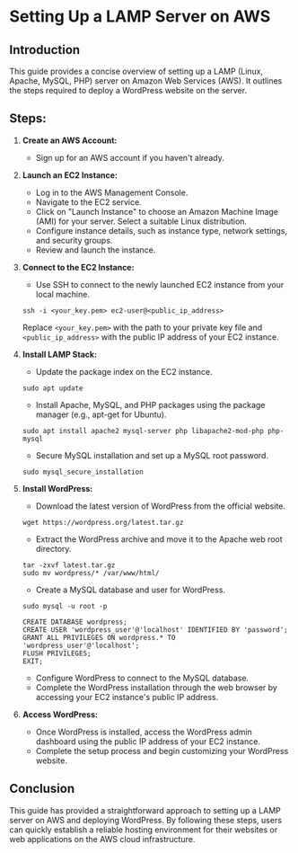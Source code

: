 # Setting Up a LAMP Server on AWS

## Introduction

This guide provides a concise overview of setting up a LAMP (Linux, Apache, MySQL, PHP) server on Amazon Web Services (AWS). It outlines the steps required to deploy a WordPress website on the server.

## Steps:

1. **Create an AWS Account:**
    - Sign up for an AWS account if you haven't already.

2. **Launch an EC2 Instance:**
    - Log in to the AWS Management Console.
    - Navigate to the EC2 service.
    - Click on "Launch Instance" to choose an Amazon Machine Image (AMI) for your server. Select a suitable Linux distribution.
    - Configure instance details, such as instance type, network settings, and security groups.
    - Review and launch the instance.

3. **Connect to the EC2 Instance:**
    - Use SSH to connect to the newly launched EC2 instance from your local machine.
    ```
    ssh -i <your_key.pem> ec2-user@<public_ip_address>
    ```
    Replace `<your_key.pem>` with the path to your private key file and `<public_ip_address>` with the public IP address of your EC2 instance.

4. **Install LAMP Stack:**
    - Update the package index on the EC2 instance.
    ```
    sudo apt update
    ```
    - Install Apache, MySQL, and PHP packages using the package manager (e.g., apt-get for Ubuntu).
    ```
    sudo apt install apache2 mysql-server php libapache2-mod-php php-mysql
    ```
    - Secure MySQL installation and set up a MySQL root password.
    ```
    sudo mysql_secure_installation
    ```

5. **Install WordPress:**
    - Download the latest version of WordPress from the official website.
    ```
    wget https://wordpress.org/latest.tar.gz
    ```
    - Extract the WordPress archive and move it to the Apache web root directory.
    ```
    tar -zxvf latest.tar.gz
    sudo mv wordpress/* /var/www/html/
    ```
    - Create a MySQL database and user for WordPress.
    ```
    sudo mysql -u root -p
    ```
    ```
    CREATE DATABASE wordpress;
    CREATE USER 'wordpress_user'@'localhost' IDENTIFIED BY 'password';
    GRANT ALL PRIVILEGES ON wordpress.* TO 'wordpress_user'@'localhost';
    FLUSH PRIVILEGES;
    EXIT;
    ```
    - Configure WordPress to connect to the MySQL database. 
    - Complete the WordPress installation through the web browser by accessing your EC2 instance's public IP address.

6. **Access WordPress:** 
    - Once WordPress is installed, access the WordPress admin dashboard using the public IP address of your EC2 instance.
    - Complete the setup process and begin customizing your WordPress website.
  
## Conclusion

This guide has provided a straightforward approach to setting up a LAMP server on AWS and deploying WordPress. By following these steps, users can quickly establish a reliable hosting environment for their websites or web applications on the AWS cloud infrastructure.


